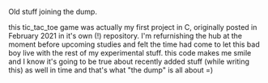Old stuff joining the dump.

this tic_tac_toe game was actually my first project in C, originally posted in February 2021 in it's own (!) repository. I'm refurnishing
the hub at the moment before upcoming studies and felt the time had come to let this bad boy live with the rest of my experimental
stuff. this code makes me smile and I know it's going to be true about recently added stuff (while writing this) as well in time
and that's what "the dump" is all about =)

